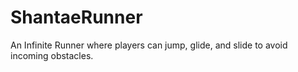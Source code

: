 # ShantaeRunner
An Infinite Runner where players can jump, glide, and slide to avoid incoming obstacles.
